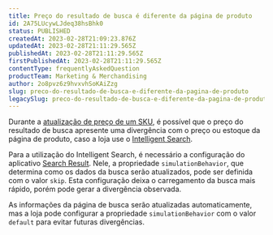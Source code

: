 ```yaml
---
title: Preço do resultado de busca é diferente da página de produto
id: 2A75LUcywLJdeq38hsBhk0
status: PUBLISHED
createdAt: 2023-02-28T21:09:23.876Z
updatedAt: 2023-02-28T21:11:29.565Z
publishedAt: 2023-02-28T21:11:29.565Z
firstPublishedAt: 2023-02-28T21:11:29.565Z
contentType: frequentlyAskedQuestion
productTeam: Marketing & Merchandising
author: 2o8pvz6z9hvxvhSoKAiZzg
slug: preco-do-resultado-de-busca-e-diferente-da-pagina-de-produto
legacySlug: preco-do-resultado-de-busca-e-diferente-da-pagina-de-produto
---
```


Durante a [atualização de preço de um SKU](https://help.vtex.com/pt/tutorial/alteracao-de-preco-de-sku--tutorials_95), é possível que o preço do resultado de busca apresente uma divergência com o preço ou estoque  da página de produto, caso a loja use o [Intelligent Search](https://help.vtex.com/pt/tracks/vtex-intelligent-search--19wrbB7nEQcmwzDPl1l4Cb). 

Para a utilização do Intelligent Search, é necessário a configuração do aplicativo [Search Result](https://developers.vtex.com/vtex-developer-docs/docs/vtex-search-result). Nele, a propriedade `simulationBehavior`, que determina como os dados da busca serão atualizados, pode ser definida com o valor `skip`. Esta configuração deixa o carregamento da busca mais rápido, porém pode gerar a divergência observada.

As informações da página de busca serão atualizadas automaticamente, mas a loja pode configurar a propriedade `simulationBehavior` com o valor `default` para evitar futuras divergências.
